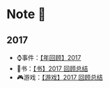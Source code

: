 # Note 📒


## 2017
- ⌚️事件：[【年回顾】2017](https://github.com/PoBlue/Note/issues/9)
- 📖书：[【书】2017 回顾总结](https://github.com/PoBlue/Note/issues/7)
- 🎮游戏：[【游戏】2017 回顾总结](https://github.com/PoBlue/Note/issues/8)
